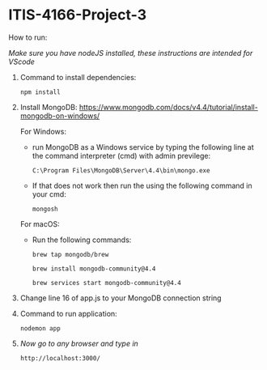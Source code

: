 # ITIS-4166-Project-3

How to run:

*Make sure you have nodeJS installed, these instructions are intended for VScode*

1) Command to install dependencies: 

    `npm install`
  
2) Install MongoDB: https://www.mongodb.com/docs/v4.4/tutorial/install-mongodb-on-windows/

    For Windows:
     -  run MongoDB as a Windows service by typing the following line at the command interpreter (cmd) with admin previlege:
     
        `C:\Program Files\MongoDB\Server\4.4\bin\mongo.exe`
     -  If that does not work then run the using the following command in your cmd:
      
        `mongosh`
     
     For macOS:
      - Run the following commands:
      
        `brew tap mongodb/brew`
        
        `brew install mongodb-community@4.4`
        
        `brew services start mongodb-community@4.4`
        
3) Change line 16 of app.js to your MongoDB connection string
        

4) Command to run application:

    `nodemon app`

5) *Now go to any browser and type in*

   `http://localhost:3000/`
